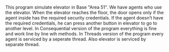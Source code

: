 This program simulate elevator in Base "Area 51". We have agents who use the elevator. When the elevator reaches the floor, the door opens only if the agent inside has the required
security credentials. If the agent doesn’t have the required credentials, he can press another button in elevator to go to another level.
In Consequential version of the program everything is fine and work line by line wih methods.
In Threads version of the program every agent is serviced by a seperate thread. Also elevator is serviced by separate thread.
